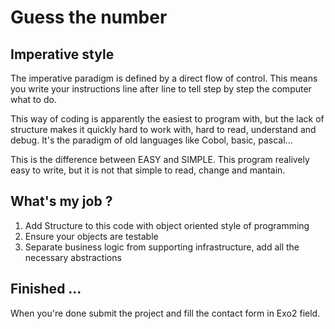 # Guess the number

## Imperative style

The imperative paradigm is defined by a direct flow of control. This means you write your instructions line after line to tell step by step the computer what to do. 

This way of coding is apparently the easiest to program with, but the lack of structure makes it quickly hard to work with, hard to read, understand and debug. It's the paradigm of old languages like Cobol, basic, pascal...

This is the difference between EASY and SIMPLE. This program realively easy to write, but it is not that simple to read, change and mantain.


## What's my job ?

1. Add Structure to this code with object oriented style of programming
2. Ensure your objects are testable
3. Separate business logic from supporting infrastructure, add all the necessary abstractions


## Finished ...

When you're done submit the project and fill the contact form in Exo2 field.